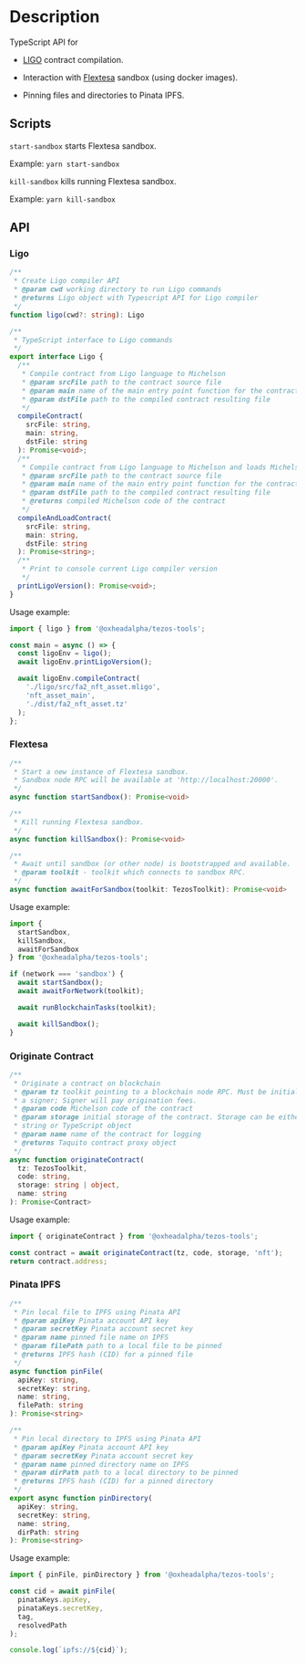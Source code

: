 # Description

TypeScript API for

* [LIGO](https://ligolang.org/) contract compilation.

* Interaction with [Flextesa](https://tezos.gitlab.io/flextesa/) sandbox (using
  docker images).

* Pinning files and directories to Pinata IPFS.

## Scripts

`start-sandbox` starts Flextesa sandbox.

Example: `yarn start-sandbox`

`kill-sandbox` kills running Flextesa sandbox.

Example: `yarn kill-sandbox`

## API

### Ligo

```typescript
/**
 * Create Ligo compiler API
 * @param cwd working directory to run Ligo commands
 * @returns Ligo object with Typescript API for Ligo compiler
 */
function ligo(cwd?: string): Ligo
```

```typescript
/**
 * TypeScript interface to Ligo commands
 */
export interface Ligo {
  /**
   * Compile contract from Ligo language to Michelson
   * @param srcFile path to the contract source file
   * @param main name of the main entry point function for the contract
   * @param dstFile path to the compiled contract resulting file
   */
  compileContract(
    srcFile: string,
    main: string,
    dstFile: string
  ): Promise<void>;
  /**
   * Compile contract from Ligo language to Michelson and loads Michelson code
   * @param srcFile path to the contract source file
   * @param main name of the main entry point function for the contract
   * @param dstFile path to the compiled contract resulting file
   * @returns compiled Michelson code of the contract
   */
  compileAndLoadContract(
    srcFile: string,
    main: string,
    dstFile: string
  ): Promise<string>;
  /**
   * Print to console current Ligo compiler version
   */
  printLigoVersion(): Promise<void>;
}
```

Usage example:

```typescript
import { ligo } from '@oxheadalpha/tezos-tools';

const main = async () => {
  const ligoEnv = ligo();
  await ligoEnv.printLigoVersion();

  await ligoEnv.compileContract(
    './ligo/src/fa2_nft_asset.mligo',
    'nft_asset_main',
    './dist/fa2_nft_asset.tz'
  );
};
```

### Flextesa

```typescript
/**
 * Start a new instance of Flextesa sandbox.
 * Sandbox node RPC will be available at 'http://localhost:20000'.
 */
async function startSandbox(): Promise<void>
```

```typescript
/**
 * Kill running Flextesa sandbox.
 */
async function killSandbox(): Promise<void> 
```

```typescript
/**
 * Await until sandbox (or other node) is bootstrapped and available.
 * @param toolkit - toolkit which connects to sandbox RPC.
 */
async function awaitForSandbox(toolkit: TezosToolkit): Promise<void>
```

Usage example:

```typescript
import {
  startSandbox,
  killSandbox,
  awaitForSandbox
} from '@oxheadalpha/tezos-tools';

if (network === 'sandbox') {
  await startSandbox();
  await awaitForNetwork(toolkit);

  await runBlockchainTasks(toolkit);

  await killSandbox();
}
```

### Originate Contract

```typescript
/**
 * Originate a contract on blockchain
 * @param tz toolkit pointing to a blockchain node RPC. Must be initialized with
 * a signer; Signer will pay origination fees.
 * @param code Michelson code of the contract
 * @param storage initial storage of the contract. Storage can be either Michelson
 * string or TypeScript object
 * @param name name of the contract for logging
 * @returns Taquito contract proxy object
 */
async function originateContract(
  tz: TezosToolkit,
  code: string,
  storage: string | object,
  name: string
): Promise<Contract>
```

Usage example:

```typescript
import { originateContract } from '@oxheadalpha/tezos-tools';

const contract = await originateContract(tz, code, storage, 'nft');
return contract.address;
```

### Pinata IPFS

```typescript
/**
 * Pin local file to IPFS using Pinata API
 * @param apiKey Pinata account API key
 * @param secretKey Pinata account secret key
 * @param name pinned file name on IPFS
 * @param filePath path to a local file to be pinned
 * @returns IPFS hash (CID) for a pinned file
 */
async function pinFile(
  apiKey: string,
  secretKey: string,
  name: string,
  filePath: string
): Promise<string>
```

```typescript
/**
 * Pin local directory to IPFS using Pinata API
 * @param apiKey Pinata account API key
 * @param secretKey Pinata account secret key
 * @param name pinned directory name on IPFS
 * @param dirPath path to a local directory to be pinned
 * @returns IPFS hash (CID) for a pinned directory
 */
export async function pinDirectory(
  apiKey: string,
  secretKey: string,
  name: string,
  dirPath: string
): Promise<string>
```

Usage example:

```typescript
import { pinFile, pinDirectory } from '@oxheadalpha/tezos-tools';

const cid = await pinFile(
  pinataKeys.apiKey,
  pinataKeys.secretKey,
  tag,
  resolvedPath
);

console.log(`ipfs://${cid}`);
```
